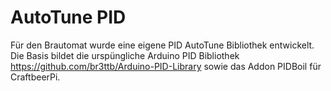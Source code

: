 # AutoTune PID

Für den Brautomat wurde eine eigene PID AutoTune Bibliothek entwickelt. Die Basis bildet die urspüngliche Arduino PID Bibliothek <https://github.com/br3ttb/Arduino-PID-Library> sowie das Addon PIDBoil für CraftbeerPi.
